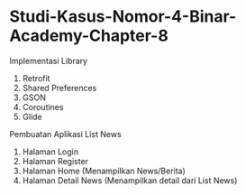 # Studi-Kasus-Nomor-4-Binar-Academy-Chapter-8
Implementasi Library
1. Retrofit
2. Shared Preferences
3. GSON
4. Coroutines
5. Glide 

Pembuatan Aplikasi List News
1. Halaman Login
2. Halaman Register
3. Halaman Home (Menampilkan News/Berita)
4. Halaman Detail News (Menampilkan detail dari List News)
